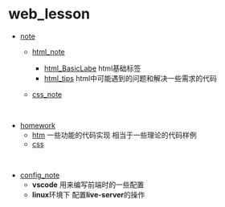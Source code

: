 # web_lesson

* [note](https://github.com/LYNBZ1018/web_lesson/tree/master/note)
  * [html_note](https://github.com/LYNBZ1018/web_lesson/tree/master/note/html_note)
    * [html_BasicLabe](https://github.com/LYNBZ1018/web_lesson/blob/master/note/html_note/html_BasicLabel.md)    html基础标签
    * [html_tips](https://github.com/LYNBZ1018/web_lesson/blob/master/note/html_note/html_tips.md)                 html中可能遇到的问题和解决一些需求的代码
  
  * [css_note](https://github.com/LYNBZ1018/web_lesson/tree/master/note/css_note)

​      

* [homework](https://github.com/LYNBZ1018/web_lesson/tree/master/homework/html)
  * [htm](https://github.com/LYNBZ1018/web_lesson/blob/master/note/html_note/html_tips.md) 一些功能的代码实现 相当于一些理论的代码样例
  * [css]()

​     

* [config_note](https://github.com/LYNBZ1018/web_lesson/blob/master/config_note.md)
  * **vscode**   用来编写前端时的一些配置
  * **linux**环境下 配置**live-server**的操作